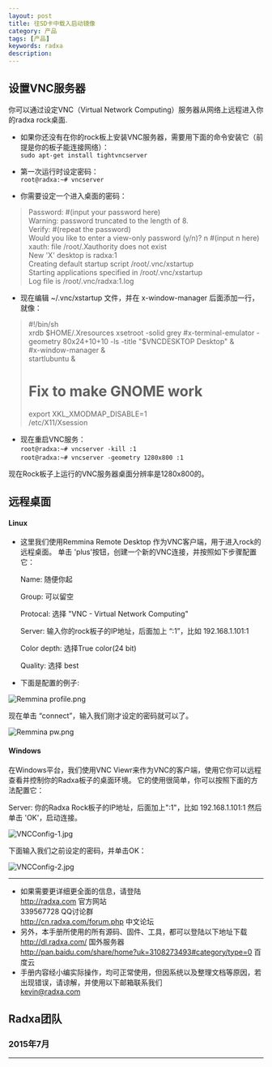 ```yaml
---
layout: post
title: 往SD卡中载入启动镜像
category: 产品
tags: [产品]
keywords: radxa
description: 
---
```


## 设置VNC服务器  

你可以通过设定VNC（Virtual Network Computing）服务器从网络上远程进入你的radxa rock桌面.  

* 如果你还没有在你的rock板上安装VNC服务器，需要用下面的命令安装它（前提是你的板子能连接网络）：  
	`sudo apt-get install tightvncserver`  

* 第一次运行时设定密码：  
	`root@radxa:~# vncserver`  

* 你需要设定一个进入桌面的密码：  

> Password:                                                         #(input your password here)  
> Warning: password truncated to the length of 8.                                 
> Verify:                                                                  #(repeat the password)        
> Would you like to enter a view-only password (y/n)? n                           #(input n here)  
> xauth:  file /root/.Xauthority does not exist                                   
> New 'X' desktop is radxa:1       
> Creating default startup script /root/.vnc/xstartup                             
> Starting applications specified in /root/.vnc/xstartup                          
> Log file is /root/.vnc/radxa:1.log  

* 现在编辑 ~/.vnc/xstartup 文件，并在 x-window-manager 后面添加一行，就像：  

> #!/bin/sh  
> xrdb $HOME/.Xresources  
> xsetroot -solid grey  
> #x-terminal-emulator -geometry 80x24+10+10 -ls -title "$VNCDESKTOP Desktop" &  
> #x-window-manager &  
> startlubuntu &  
> # Fix to make GNOME work  
> export XKL_XMODMAP_DISABLE=1  
> /etc/X11/Xsession  

* 现在重启VNC服务：  
	`root@radxa:~# vncserver -kill :1`  
	`root@radxa:~# vncserver -geometry 1280x800 :1`  

现在Rock板子上运行的VNC服务器桌面分辨率是1280x800的。

## 远程桌面

#### Linux  

* 这里我们使用Remmina Remote Desktop 作为VNC客户端，用于进入rock的远程桌面。 单击 'plus'按钮，创建一个新的VNC连接，并按照如下步骤配置它：  

	Name: 随便你起  

	Group: 可以留空  
 
	Protocal: 选择 "VNC - Virtual Network Computing"  

	Server: 输入你的rock板子的IP地址，后面加上 “:1”，比如 192.168.1.101:1  

	Color depth: 选择True color(24 bit)  

	Quality: 选择 best  

* 下面是配置的例子:  
  
![Remmina profile.png](http://radxa.com/mw/images/8/8b/Remmina_profile.png)    

现在单击 “connect”，输入我们刚才设定的密码就可以了。  

![Remmina pw.png](http://radxa.com/mw/images/4/47/Remmina_pw.png)  

#### Windows  

在Windows平台，我们使用VNC Viewr来作为VNC的客户端，使用它你可以远程查看并控制你的Radxa板子的桌面环境。 它的使用很简单，你可以按照下面的方法配置它：  

Server: 你的Radxa Rock板子的IP地址，后面加上":1"，比如 192.168.1.101:1 然后单击 'OK'，启动连接。 

![VNCConfig-1.jpg](http://radxa.com/mw/images/9/94/VNCConfig-1.jpg)  

下面输入我们之前设定的密码，并单击OK：  

![VNCConfig-2.jpg](http://radxa.com/mw/images/f/fd/VNCConfig-2.jpg)  



--------------------------------------------------------------------
* 如果需要更详细更全面的信息，请登陆  
	http://radxa.com  						官方网站  
	339567728         						QQ讨论群  
	http://cn.radxa.com/forum.php					中文论坛  
* 另外，本手册所使用的所有源码、固件、工具，都可以登陆以下地址下载  
	http://dl.radxa.com/                             	      国外服务器  
	http://pan.baidu.com/share/home?uk=3108273493#category/type=0    百度云  
* 手册内容经小编实际操作，均可正常使用，但因系统以及整理文档等原因，若出现错误，请谅解，并使用以下邮箱联系我们  
	kevin@radxa.com  

## Radxa团队  

### 2015年7月  
--------------------------------------------------------------------
